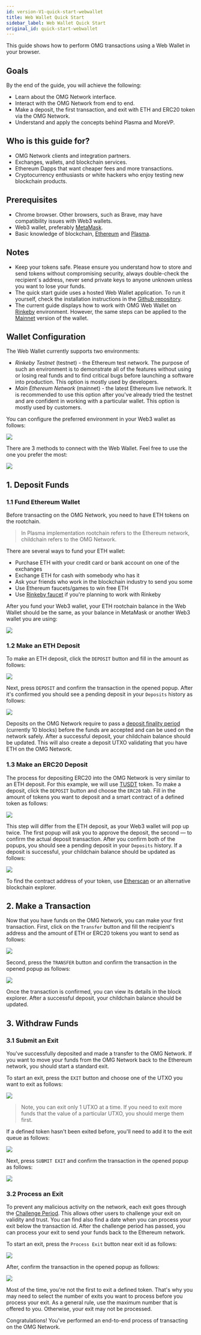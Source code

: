 ```yaml
---
id: version-V1-quick-start-webwallet
title: Web Wallet Quick Start
sidebar_label: Web Wallet Quick Start
original_id: quick-start-webwallet
---
```


This guide shows how to perform OMG transactions using a Web Wallet in your browser. 

## Goals
By the end of the guide, you will achieve the following:
- Learn about the OMG Network interface.
- Interact with the OMG Network from end to end.
- Make a deposit, the first transaction, and exit with ETH and ERC20 token via the OMG Network.
- Understand and apply the concepts behind Plasma and MoreVP.

## Who is this guide for?
* OMG Network clients and integration partners.
* Exchanges, wallets, and blockchain services.
* Ethereum Dapps that want cheaper fees and more transactions.
* Cryptocurrency enthusiasts or white hackers who enjoy testing new blockchain products.

## Prerequisites
* Chrome browser. Other browsers, such as Brave, may have compatibility issues with Web3 wallets.
* Web3 wallet, preferably [MetaMask](https://metamask.io).
* Basic knowledge of blockchain, [Ethereum](https://ethereum.org) and [Plasma](/faq#what-is-plasma).

## Notes
* Keep your tokens safe. Please ensure you understand how to store and send tokens without compromising security, always double-check the recipient`s address, never send private keys to anyone unknown unless you want to lose your funds.
* The quick start guide uses a hosted Web Wallet application. To run it yourself, check the installation instructions in the [Github repository](https://github.com/omgnetwork/web-wallet).
* The current guide displays how to work with OMG Web Wallet on [Rinkeby](https://webwallet.rinkeby.v1.omg.network/) environment. However, the same steps can be applied to the [Mainnet](https://webwallet.mainnet.v1.omg.network/) version of the wallet.

## Wallet Configuration
The Web Wallet currently supports two environments:
- *Rinkeby Testnet* (testnet) - the Ethereum test network. The purpose of such an environment is to demonstrate all of the features without using or losing real funds and to find critical bugs before launching a software into production. This option is mostly used by developers.
- *Main Ethereum Network* (mainnet) - the latest Ethereum live network. It is recommended to use this option after you've already tried the testnet and are confident in working with a particular wallet. This option is mostly used by customers.

You can configure the preferred environment in your Web3 wallet as follows:

![](/img/webwallet/config-01.png)

There are 3 methods to connect with the Web Wallet. Feel free to use the one you prefer the most:

![](/img/webwallet/config-02.png)

## 1. Deposit Funds

### 1.1 Fund Ethereum Wallet

Before transacting on the OMG Network, you need to have ETH tokens on the rootchain.

> In Plasma implementation rootchain refers to the Ethereum network, childchain refers to the OMG Network.
 
There are several ways to fund your ETH wallet:
- Purchase ETH with your credit card or bank account on one of the exchanges
- Exchange ETH for cash with somebody who has it
- Ask your friends who work in the blockchain industry to send you some
- Use Ethereum faucets/games to win free ETH
- Use [Rinkeby faucet](https://faucet.rinkeby.io) if you're planning to work with Rinkeby

After you fund your Web3 wallet, your ETH rootchain balance in the Web Wallet should be the same, as your balance in MetaMask or another Web3 wallet you are using:

![](/img/webwallet/deposit-01.png)

### 1.2 Make an ETH Deposit

To make an ETH deposit, click the `DEPOSIT` button and fill in the amount as follows:

![](/img/webwallet/deposit-02.png)

Next, press `DEPOSIT` and confirm the transaction in the opened popup. After it's confirmed you should see a pending deposit in your `Deposits` history as follows:

![](/img/webwallet/deposit-03.png)

Deposits on the OMG Network require to pass a [deposit finality period](/glossary#deposit-finality-period) (currently 10 blocks) before the funds are accepted and can be used on the network safely. After a successful deposit, your childchain balance should be updated. This will also create a deposit UTXO validating that you have ETH on the OMG Network.

### 1.3 Make an ERC20 Deposit

The process for depositing ERC20 into the OMG Network is very similar to an ETH deposit. For this example, we will use [TUSDT](https://rinkeby.etherscan.io/token/0xd92e713d051c37ebb2561803a3b5fbabc4962431) token. To make a deposit, click the `DEPOSIT` button and choose the `ERC20` tab. Fill in the amount of tokens you want to deposit and a smart contract of a defined token as follows:

![](/img/webwallet/deposit-04.png)

This step will differ from the ETH deposit, as your Web3 wallet will pop up twice. The first popup will ask you to approve the deposit, the second — to confirm the actual deposit transaction. After you confirm both of the popups, you should see a pending deposit in your `Deposits` history. If a deposit is successful, your childchain balance should be updated as follows:

![](/img/webwallet/deposit-05.png)

To find the contract address of your token, use [Etherscan](https://etherscan.io) or an alternative blockchain explorer.

## 2. Make a Transaction

Now that you have funds on the OMG Network, you can make your first transaction. First, click on the `Transfer` button and fill the recipient's address and the amount of ETH or ERC20 tokens you want to send as follows:

![](/img/webwallet/transfer-01.png)

Second, press the `TRANSFER` button and confirm the transaction in the opened popup as follows:

![](/img/webwallet/transfer-02.png)

Once the transaction is confirmed, you can view its details in the block explorer. After a successful deposit, your childchain balance should be updated.

## 3. Withdraw Funds

### 3.1 Submit an Exit

You've successfully deposited and made a transfer to the OMG Network. If you want to move your funds from the OMG Network back to the Ethereum network, you should start a standard exit.

To start an exit, press the `EXIT` button and choose one of the UTXO you want to exit as follows:

![](/img/webwallet/exit-01.png)

> Note, you can exit only 1 UTXO at a time. If you need to exit more funds that the value of a particular UTXO, you should merge them first.

If a defined token hasn't been exited before, you'll need to add it to the exit queue as follows:

![](/img/webwallet/exit-02.png)

Next, press `SUBMIT EXIT` and confirm the transaction in the opened popup as follows:

![](/img/webwallet/exit-03.png)

### 3.2 Process an Exit

To prevent any malicious activity on the network, each exit goes through the [Challenge Period](/network/challenge-period). This allows other users to challenge your exit on validity and trust. You can find also find a date when you can process your exit below the transaction id. After the challenge period has passed, you can process your exit to send your funds back to the Ethereum network. 

To start an exit, press the `Process Exit` button near exit id as follows:

![](/img/webwallet/exit-04.png)
 
After, confirm the transaction in the opened popup as follows:

![](/img/webwallet/exit-05.png)

Most of the time, you're not the first to exit a defined token. That's why you may need to select the number of exits you want to process before you process your exit. As a general rule, use the maximum number that is offered to you. Otherwise, your exit may not be processed.

Congratulations! You've performed an end-to-end process of transacting on the OMG Network.